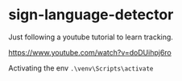 # sign-language-detector

Just following a youtube tutorial to learn tracking.

https://www.youtube.com/watch?v=doDUihpj6ro


Activating the env
`.\venv\Scripts\activate`
